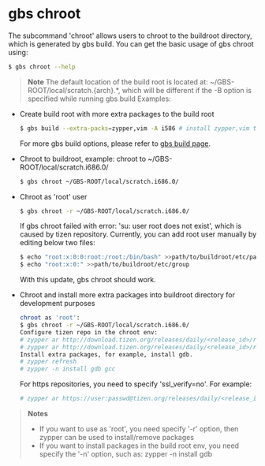 # gbs chroot


The subcommand 'chroot' allows users to chroot to the buildroot directory, which is generated by gbs build. You can get the basic usage of gbs chroot using:

```bash
$ gbs chroot --help
```

> **Note**
>  The default location of the build root is located at: ~/GBS-ROOT/local/scratch.{arch}.*, which will be different if the -B option is specified while running gbs build Examples:

- Create build root with more extra packages to the build root

  ```bash
  $ gbs build --extra-packs=zypper,vim -A i586 # install zypper,vim to build root
  ```

  For more gbs build options, please refer to [gbs build page](gbs-build.md).

- Chroot to buildroot, example: chroot to ~/GBS-ROOT/local/scratch.i686.0/

  ```bash
  $ gbs chroot ~/GBS-ROOT/local/scratch.i686.0/
  ```

- Chroot as 'root' user

  ```bash
  $ gbs chroot -r ~/GBS-ROOT/local/scratch.i686.0/
  ```

  If gbs chroot failed with error: 'su: user root does not exist', which is caused by tizen repository. Currently, you can add root user manually by editing below two files:

  ```bash
  $ echo "root:x:0:0:root:/root:/bin/bash" >>path/to/buildroot/etc/passwd
  $ echo "root:x:0:" >>path/to/buildroot/etc/group
  ```

  With this update, gbs chroot should work.

- Chroot and install more extra packages into buildroot directory for development purposes

  ```bash
  chroot as 'root':
  $ gbs chroot -r ~/GBS-ROOT/local/scratch.i686.0/
  Configure tizen repo in the chroot env:
  # zypper ar http://download.tizen.org/releases/daily/<release_id>/repos/main/ia32/packages tizen-main
  # zypper ar http://download.tizen.org/releases/daily/<release_id>/repos/base/ia32/packages tizen-base
  Install extra packages, for example, install gdb.
  # zypper refresh
  # zypper -n install gdb gcc
  ```

  For https repositories, you need to specify 'ssl_verify=no'. For example:

  ```bash
  # zypper ar https://user:passwd@tizen.org/releases/daily/<release_id>/repos/main/ia32/packages/?ssl_verify=no tizen-main
  ```

> **Notes**
> - If you want to use as 'root', you need specify '-r' option, then zypper can be used to install/remove packages
> - If you want to install packages in the build root env, you need specify the '-n' option, such as: zypper -n install gdb